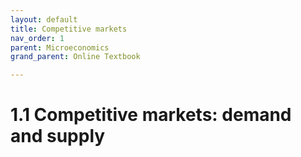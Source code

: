 ```yaml
---
layout: default
title: Competitive markets
nav_order: 1
parent: Microeconomics
grand_parent: Online Textbook

---
```


# 1.1 Competitive markets: demand and supply
